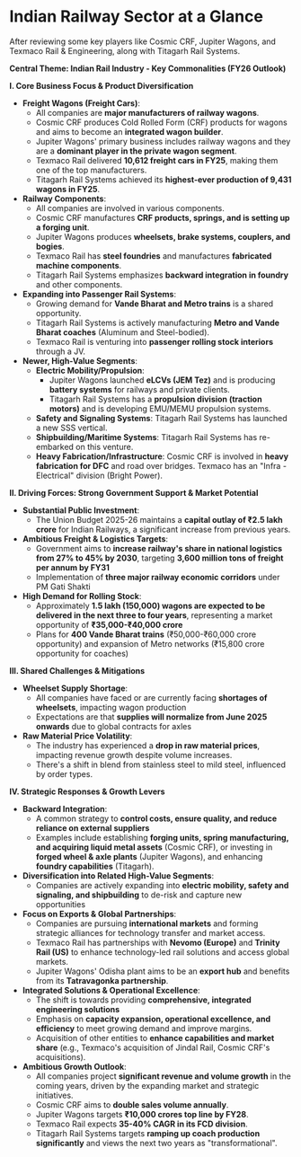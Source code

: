 # Indian Railway Sector at a Glance 

After reviewing some key players like Cosmic CRF, Jupiter Wagons, and Texmaco Rail & Engineering, along with Titagarh Rail Systems.

**Central Theme: Indian Rail Industry \- Key Commonalities (FY26 Outlook)**

**I. Core Business Focus & Product Diversification**

  * **Freight Wagons (Freight Cars)**:  
    * All companies are **major manufacturers of railway wagons**.  
    * Cosmic CRF produces Cold Rolled Form (CRF) products for wagons and aims to become an **integrated wagon builder**.  
    * Jupiter Wagons' primary business includes railway wagons and they are a **dominant player in the private wagon segment**.  
    * Texmaco Rail delivered **10,612 freight cars in FY25**, making them one of the top manufacturers.  
    * Titagarh Rail Systems achieved its **highest-ever production of 9,431 wagons in FY25**.  
  * **Railway Components**:  
    * All companies are involved in various components.  
    * Cosmic CRF manufactures **CRF products, springs, and is setting up a forging unit**.  
    * Jupiter Wagons produces **wheelsets, brake systems, couplers, and bogies**.  
    * Texmaco Rail has **steel foundries** and manufactures **fabricated machine components**.  
    * Titagarh Rail Systems emphasizes **backward integration in foundry** and other components.  
  * **Expanding into Passenger Rail Systems**:  
    * Growing demand for **Vande Bharat and Metro trains** is a shared opportunity.  
    * Titagarh Rail Systems is actively manufacturing **Metro and Vande Bharat coaches** (Aluminum and Steel-bodied).  
    * Texmaco Rail is venturing into **passenger rolling stock interiors** through a JV.  
  * **Newer, High-Value Segments**:  
    * **Electric Mobility/Propulsion**:  
      * Jupiter Wagons launched **eLCVs (JEM Tez)** and is producing **battery systems** for railways and private clients.  
      * Titagarh Rail Systems has a **propulsion division (traction motors)** and is developing EMU/MEMU propulsion systems.  
    * **Safety and Signaling Systems**: Titagarh Rail Systems has launched a new SSS vertical.  
    * **Shipbuilding/Maritime Systems**: Titagarh Rail Systems has re-embarked on this venture.  
    * **Heavy Fabrication/Infrastructure**: Cosmic CRF is involved in **heavy fabrication for DFC** and road over bridges. Texmaco has an "Infra \- Electrical" division (Bright Power). 

**II. Driving Forces: Strong Government Support & Market Potential**

  * **Substantial Public Investment**:  
    * The Union Budget 2025-26 maintains a **capital outlay of ₹2.5 lakh crore** for Indian Railways, a significant increase from previous years.  
  * **Ambitious Freight & Logistics Targets**:  
    * Government aims to **increase railway's share in national logistics from 27% to 45% by 2030**, targeting **3,600 million tons of freight per annum by FY31**  
    * Implementation of **three major railway economic corridors** under PM Gati Shakti  
  * **High Demand for Rolling Stock**:  
    * Approximately **1.5 lakh (150,000) wagons are expected to be delivered in the next three to four years**, representing a market opportunity of **₹35,000-₹40,000 crore**  
    * Plans for **400 Vande Bharat trains** (₹50,000-₹60,000 crore opportunity) and expansion of Metro networks (₹15,800 crore opportunity for coaches)  

**III. Shared Challenges & Mitigations**

  * **Wheelset Supply Shortage**:  
    * All companies have faced or are currently facing **shortages of wheelsets**, impacting wagon production  
    * Expectations are that **supplies will normalize from June 2025 onwards** due to global contracts for axles  
  * **Raw Material Price Volatility**:  
    * The industry has experienced a **drop in raw material prices**, impacting revenue growth despite volume increases.  
    * There's a shift in blend from stainless steel to mild steel, influenced by order types.  

**IV. Strategic Responses & Growth Levers**

  * **Backward Integration**:  
    * A common strategy to **control costs, ensure quality, and reduce reliance on external suppliers**  
    * Examples include establishing **forging units, spring manufacturing, and acquiring liquid metal assets** (Cosmic CRF), or investing in **forged wheel & axle plants** (Jupiter Wagons), and enhancing **foundry capabilities** (Titagarh).  
  * **Diversification into Related High-Value Segments**:  
    * Companies are actively expanding into **electric mobility, safety and signaling, and shipbuilding** to de-risk and capture new opportunities  
  * **Focus on Exports & Global Partnerships**:  
    * Companies are pursuing **international markets** and forming strategic alliances for technology transfer and market access.  
    * Texmaco Rail has partnerships with **Nevomo (Europe)** and **Trinity Rail (US)** to enhance technology-led rail solutions and access global markets.  
    * Jupiter Wagons' Odisha plant aims to be an **export hub** and benefits from its **Tatravagonka partnership**.  
  * **Integrated Solutions & Operational Excellence**:  
    * The shift is towards providing **comprehensive, integrated engineering solutions**  
    * Emphasis on **capacity expansion, operational excellence, and efficiency** to meet growing demand and improve margins.  
    * Acquisition of other entities to **enhance capabilities and market share** (e.g., Texmaco's acquisition of Jindal Rail, Cosmic CRF's acquisitions).  
  * **Ambitious Growth Outlook**:  
    * All companies project **significant revenue and volume growth** in the coming years, driven by the expanding market and strategic initiatives.  
    * Cosmic CRF aims to **double sales volume annually**.  
    * Jupiter Wagons targets **₹10,000 crores top line by FY28**.  
    * Texmaco Rail expects **35-40% CAGR in its FCD division**.  
    * Titagarh Rail Systems targets **ramping up coach production significantly** and views the next two years as "transformational".

